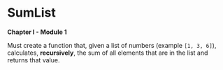 # SumList

**Chapter I - Module 1**

Must create a function that, given a list of numbers (example `[1, 3, 6]`), calculates, **recursively**, the sum of all elements that are in the list and returns that value.
